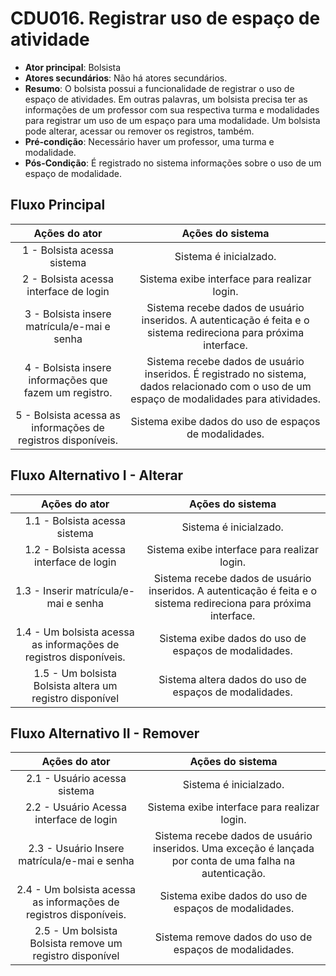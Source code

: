 # CDU016. Registrar uso de espaço de atividade

- **Ator principal**: Bolsista
- **Atores secundários**: Não há atores secundários.	 
- **Resumo**: O bolsista possui a funcionalidade de registrar o uso de espaço de atividades. Em outras palavras, um bolsista precisa ter as informações de um professor com sua respectiva turma e modalidades para registrar um uso de um espaço para uma modalidade. Um bolsista pode alterar, acessar ou remover os registros, também.
- **Pré-condição**: Necessário haver um professor, uma turma e modalidade.
- **Pós-Condição**: É registrado no sistema informações sobre o uso de um espaço de modalidade.

## Fluxo Principal
| Ações do ator | Ações do sistema |
| :-----------------: | :-----------------: | 
| 1 - Bolsista acessa sistema| Sistema é inicialzado.|  
| 2 - Bolsista acessa interface de login | Sistema exibe interface para realizar login.|  
| 3 - Bolsista insere matrícula/e-mai e senha | Sistema recebe dados de usuário inseridos. A autenticação é feita e o sistema redireciona para próxima interface.|
| 4 - Bolsista insere informações que fazem um registro. | Sistema recebe dados de usuário inseridos. É registrado no sistema, dados relacionado com o uso de um espaço de modalidades para atividades.|
| 5 - Bolsista acessa as informações de registros disponíveis. | Sistema exibe dados do uso de espaços de modalidades.|




## Fluxo Alternativo I - Alterar
| Ações do ator | Ações do sistema |
| :-----------------: |:-----------------: | 
| 1.1 - Bolsista acessa sistema| Sistema é inicialzado.|  
| 1.2 - Bolsista acessa interface de login | Sistema exibe interface para realizar login.|  
| 1.3 - Inserir matrícula/e-mai e senha | Sistema recebe dados de usuário inseridos. A autenticação é feita e o sistema redireciona para próxima interface.|
| 1.4 - Um bolsista acessa as informações de registros disponíveis. | Sistema exibe dados do uso de espaços de modalidades.|
| 1.5 - Um bolsista Bolsista altera um registro disponível | Sistema altera dados do uso de espaços de modalidades.|

## Fluxo Alternativo II - Remover
| Ações do ator | Ações do sistema |
| :-----------------: | :-----------------: | 
| 2.1 - Usuário acessa sistema | Sistema é inicialzado. |  
| 2.2 - Usuário Acessa interface de login | Sistema exibe interface para realizar login. |  
| 2.3 - Usuário Insere matrícula/e-mai e senha | Sistema recebe dados de usuário inseridos. Uma exceção é lançada por conta de uma falha na autenticação. | 
| 2.4 - Um bolsista acessa as informações de registros disponíveis. | Sistema exibe dados do uso de espaços de modalidades.|
| 2.5 - Um bolsista Bolsista remove um registro disponível | Sistema remove dados do uso de espaços de modalidades.|
